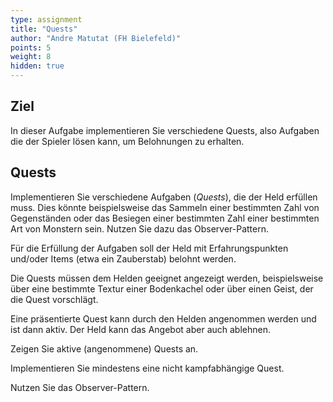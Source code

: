 ```yaml
---
type: assignment
title: "Quests"
author: "Andre Matutat (FH Bielefeld)"
points: 5
weight: 8
hidden: true
---
```


## Ziel

In dieser Aufgabe implementieren Sie verschiedene Quests, also Aufgaben die der Spieler lösen kann, um Belohnungen zu erhalten.


## Quests

Implementieren Sie verschiedene Aufgaben (*Quests*), die der Held erfüllen muss. Dies könnte beispielsweise das Sammeln einer bestimmten Zahl von Gegenständen oder das Besiegen einer bestimmten Zahl einer bestimmten Art von Monstern sein. Nutzen Sie dazu das Observer-Pattern.

Für die Erfüllung der Aufgaben soll der Held mit Erfahrungspunkten und/oder Items (etwa ein Zauberstab) belohnt werden.

Die Quests müssen dem Helden geeignet angezeigt werden, beispielsweise über eine bestimmte Textur einer Bodenkachel oder über einen Geist, der die Quest vorschlägt.

Eine präsentierte Quest kann durch den Helden angenommen werden und ist dann aktiv. Der Held kann das Angebot aber auch ablehnen.

Zeigen Sie aktive (angenommene) Quests an.

Implementieren Sie mindestens eine nicht kampfabhängige Quest.

Nutzen Sie das Observer-Pattern.
